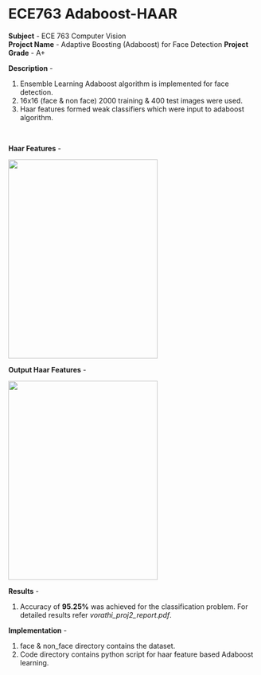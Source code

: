 # ECE763 Adaboost-HAAR

**Subject** - ECE 763 Computer Vision <br>
**Project Name** - Adaptive Boosting (Adaboost) for Face Detection
**Project Grade** - A+ <br>

**Description** -
1. Ensemble Learning Adaboost algorithm is implemented for face detection.
2. 16x16 (face & non face) 2000 training & 400 test images were used.
3. Haar features formed weak classifiers which were input to adaboost algorithm.
<br/>

**Haar Features** -

<img src="https://user-images.githubusercontent.com/25856691/104145623-c2e5ba80-5395-11eb-8c6b-bb918ade6653.png" width="300" height="400" />

**Output Haar Features** -

<img src="https://user-images.githubusercontent.com/25856691/104145583-92058580-5395-11eb-9864-a86a882c0b37.png" width="300" height="400" />

**Results** -
1. Accuracy of **95.25%** was achieved for the classification problem. For detailed results refer _vorathi_proj2_report.pdf_.

**Implementation** -
1. face & non_face directory contains the dataset.
2. Code directory contains python script for haar feature based Adaboost learning.


